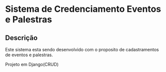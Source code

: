 # Sistema de Credenciamento Eventos e Palestras

## Descrição
Este sistema esta sendo desenvolvido com o proposito de cadastramentos de eventos e palestras.

Projeto em Django(CRUD)